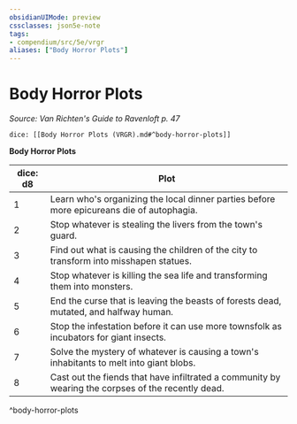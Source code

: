 ```yaml
---
obsidianUIMode: preview
cssclasses: json5e-note
tags:
- compendium/src/5e/vrgr
aliases: ["Body Horror Plots"]
---
```

# Body Horror Plots
*Source: Van Richten's Guide to Ravenloft p. 47* 

`dice: [[Body Horror Plots (VRGR).md#^body-horror-plots]]`

**Body Horror Plots**

| dice: d8 | Plot |
|----------|------|
| 1 | Learn who's organizing the local dinner parties before more epicureans die of autophagia. |
| 2 | Stop whatever is stealing the livers from the town's guard. |
| 3 | Find out what is causing the children of the city to transform into misshapen statues. |
| 4 | Stop whatever is killing the sea life and transforming them into monsters. |
| 5 | End the curse that is leaving the beasts of forests dead, mutated, and halfway human. |
| 6 | Stop the infestation before it can use more townsfolk as incubators for giant insects. |
| 7 | Solve the mystery of whatever is causing a town's inhabitants to melt into giant blobs. |
| 8 | Cast out the fiends that have infiltrated a community by wearing the corpses of the recently dead. |
^body-horror-plots